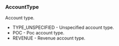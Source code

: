 ### AccountType
Account type.

- TYPE_UNSPECIFIED - Unspecified account type.
- POC - Poc account type.
- REVENUE - Revenue account type.
